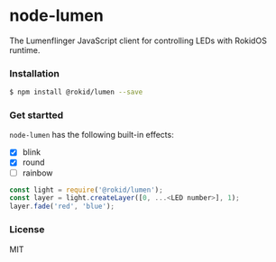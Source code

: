 # node-lumen

The Lumenflinger JavaScript client for controlling LEDs with RokidOS runtime.

### Installation

```sh
$ npm install @rokid/lumen --save
```

### Get startted

`node-lumen` has the following built-in effects:

- [x] blink
- [x] round
- [ ] rainbow

```js
const light = require('@rokid/lumen');
const layer = light.createLayer([0, ...<LED number>], 1);
layer.fade('red', 'blue');
```

### License

MIT